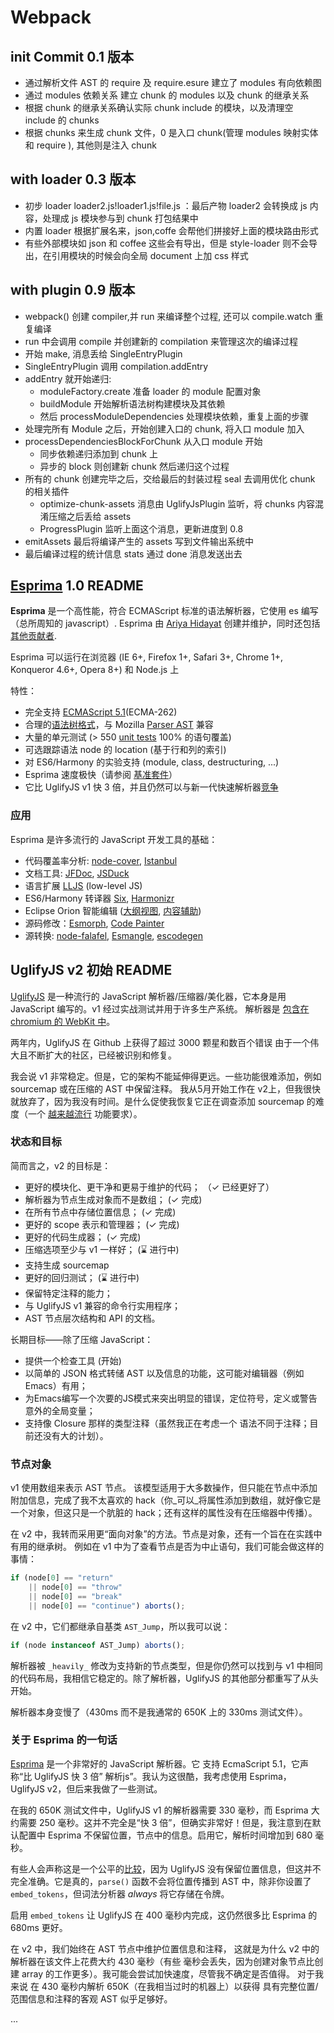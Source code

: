 # Webpack

## init Commit 0.1 版本

- 通过解析文件 AST 的 require 及 require.esure 建立了 modules 有向依赖图
- 通过 modules 依赖关系 建立 chunk 的 modules 以及 chunk 的继承关系
- 根据 chunk 的继承关系确认实际 chunk include 的模块，以及清理空 include 的 chunks
- 根据 chunks 来生成 chunk 文件，0 是入口 chunk(管理 modules 映射实体和 require ), 其他则是注入 chunk

## with loader 0.3 版本

- 初步 loader loader2.js!loader1.js!file.js ：最后产物 loader2 会转换成 js 内容，处理成 js 模块参与到 chunk 打包结果中
- 内置 loader 根据扩展名来，json,coffe 会帮他们拼接好上面的模块路由形式
- 有些外部模块如 json 和 coffee 这些会有导出，但是 style-loader 则不会导出，在引用模块的时候会向全局 document 上加 css 样式

## with plugin 0.9 版本
- webpack() 创建 compiler,并 run 来编译整个过程, 还可以 compile.watch 重复编译
- run 中会调用 compile 并创建新的 compilation 来管理这次的编译过程
- 开始 make, 消息丢给 SingleEntryPlugin
- SingleEntryPlugin 调用 compilation.addEntry
- addEntry 就开始递归:
  - moduleFactory.create 准备 loader 的 module 配置对象
  - buildModule 开始解析语法树构建模块及其依赖
  - 然后 processModuleDependencies 处理模块依赖，重复上面的步骤
- 处理完所有 Module 之后，开始创建入口的 chunk, 将入口 module 加入
- processDependenciesBlockForChunk 从入口 module 开始
  - 同步依赖递归添加到 chunk 上
  - 异步的 block 则创建新 chunk 然后递归这个过程
- 所有的 chunk 创建完毕之后，交给最后的封装过程 seal 去调用优化 chunk 的相关插件
  - optimize-chunk-assets 消息由 UglifyJsPlugin 监听，将 chunks 内容混淆压缩之后丢给 assets
  - ProgressPlugin 监听上面这个消息，更新进度到 0.8
- emitAssets 最后将编译产生的 assets 写到文件输出系统中
- 最后编译过程的统计信息 stats 通过 done 消息发送出去

## [Esprima](https://github.com/jquery/esprima) 1.0 README
**Esprima** 是一个高性能，符合 ECMAScript 标准的语法解析器，它使用 es 编写（总所周知的 javascript）. Esprima 由 [Ariya Hidayat](http://twitter.com/ariyahidayat) 创建并维护，同时还包括[其他贡献者](https://github.com/ariya/esprima/contributors).

Esprima 可以运行在浏览器 (IE 6+, Firefox 1+, Safari 3+, Chrome 1+, Konqueror 4.6+, Opera 8+) 和 Node.js 上

特性：
- 完全支持 [ECMAScript 5.1](http://www.ecma-international.org/publications/standards/Ecma-262.htm)(ECMA-262)
- 合理的[语法树格式](http://esprima.org/doc/index.html#ast)，与 Mozilla [Parser AST](https://developer.mozilla.org/en/SpiderMonkey/Parser_API) 兼容
- 大量的单元测试 (> 550 [unit tests](http://esprima.org/test/) 100% 的语句覆盖)
- 可选跟踪语法 node 的 location (基于行和列的索引)
- 对 ES6/Harmony 的实验支持 (module, class, destructuring, ...)
- Esprima 速度极快（请参阅 [基准套件](http://esprima.org/test/benchmarks.html)）
- 它比 UglifyJS v1 快 3 倍，并且仍然可以与新一代快速解析器[竞争](http://esprima.org/test/compare.html)
### 应用
Esprima 是许多流行的 JavaScript 开发工具的基础：
- 代码覆盖率分析: [node-cover](https://github.com/itay/node-cover), [Istanbul](https://github.com/yahoo/Istanbul)
- 文档工具: [JFDoc](https://github.com/thejohnfreeman/jfdoc), [JSDuck](https://github.com/senchalabs/jsduck)
- 语言扩展 [LLJS](http://mbebenita.github.com/LLJS/) (low-level JS)
- ES6/Harmony 转译器 [Six](https://github.com/matthewrobb/six), [Harmonizr](https://github.com/jdiamond/harmonizr)
- Eclipse Orion 智能编辑 ([大纲视图](https://github.com/aclement/esprima-outline), [内容辅助](http://contraptionsforprogramming.blogspot.com/2012/02/better-javascript-content-assist-in.html))
- 源码修改：[Esmorph](https://github.com/ariya/esmorph), [Code Painter](https://github.com/fawek/codepainter)
- 源转换: [node-falafel](https://github.com/substack/node-falafel), [Esmangle](https://github.com/Constellation/esmangle), [escodegen](https://github.com/Constellation/escodegen)

## UglifyJS v2 初始 README
[UglifyJS](https://github.com/mishoo/UglifyJS) 是一种流行的 JavaScript
解析器/压缩器/美化器，它本身是用 JavaScript 编写的。v1 经过实战测试并用于许多生产系统。
解析器是 [包含在 chromium 的 WebKit 中](http://src.chromium.org/multivm/trunk/webkit/Source/WebCore/inspector/front-end/UglifyJS/parse-js.js)。

两年内，UglifyJS 在 Github 上获得了超过 3000 颗星和数百个错误
由于一个伟大且不断扩大的社区，已经被识别和修复。

我会说 v1 非常稳定。但是，它的架构不能延伸得更远。一些功能很难添加，例如 sourcemap 或在压缩的 AST 中保留注释。
我从5月开始工作在 v2上，但我很快就放弃了，因为我没有时间。是什么促使我恢复它正在调查添加 sourcemap 的难度（一个
[越来越流行](https://github.com/mishoo/UglifyJS/issues/315)
功能要求）。

### 状态和目标
简而言之，v2 的目标是：
- 更好的模块化、更干净和更易于维护的代码； （✓ 已经更好了）
- 解析器为节点生成对象而不是数组； (✓ 完成)
- 在所有节点中存储位置信息； (✓ 完成)
- 更好的 scope 表示和管理器； (✓ 完成)
- 更好的代码生成器； (✓ 完成)
- 压缩选项至少与 v1 一样好； (⌛ 进行中)
- 支持生成 sourcemap
- 更好的回归测试； (⌛ 进行中)
- 保留特定注释的能力；
- 与 UglifyJS v1 兼容的命令行实用程序；
- AST 节点层次结构和 API 的文档。

长期目标——除了压缩 JavaScript：

- 提供一个检查工具 (开始)
- 以简单的 JSON 格式转储 AST 以及信息的功能，这可能对编辑器（例如 Emacs）有用；
- 为Emacs编写一个次要的JS模式来突出明显的错误，定位符号，定义或警告意外的全局变量；
- 支持像 Closure 那样的类型注释（虽然我正在考虑一个
  语法不同于注释；目前还没有大的计划）。

### 节点对象
v1 使用数组来表示 AST 节点。
该模型适用于大多数操作，但只能在节点中添加附加信息，完成了我不太喜欢的 hack（你_可以_将属性添加到数组，就好像它是一个对象，但这只是一个肮脏的 hack；还有这样的属性没有在压缩器中传播）。

在 v2 中，我转而采用更“面向对象”的方法。节点是对象，还有一个旨在在实践中有用的继承树。
例如在 v1 中为了查看节点是否为中止语句，我们可能会做这样的事情：
```js
if (node[0] == "return"
    || node[0] == "throw"
    || node[0] == "break"
    || node[0] == "continue") aborts();
```
在 v2 中，它们都继承自基类 `AST_Jump`，所以我可以说：
```js
if (node instanceof AST_Jump) aborts();
```

解析器被 `_heavily_` 修改为支持新的节点类型，但是你仍然可以找到与 v1 中相同的代码布局，我相信它稳定的。除了解析器，UglifyJS 的其他部分都重写了从头开始。

解析器本身变慢了（430ms 而不是我通常的 650K 上的 330ms
测试文件）。

### 关于 Esprima 的一句话

[Esprima](http://esprima.org/) 是一个非常好的 JavaScript 解析器。它
支持 EcmaScript 5.1，它声称“比 UglifyJS 快 3 倍” 解析js”。我认为这很酷，我考虑使用 Esprima，UglifyJS v2，但后来我做了一些测试。


在我的 650K 测试文件中，UglifyJS v1 的解析器需要 330 毫秒，而 Esprima 大约需要
250 毫秒。这并不完全是“快 3 倍”，但确实非常好！但是，我注意到在默认配置中 Esprima 不保留位置，节点中的信息。启用它，解析时间增加到 680 毫秒。

有些人会声称这是一个公平的[比较](http://esprima.org/test/compare.html)，因为 UglifyJS 没有保留位置信息，但这并不完全准确。它是真的，`parse()` 函数不会将位置传播到 AST 中，除非你设置了 `embed_tokens`，但词法分析器 _always_ 将它存储在令牌。

启用 `embed_tokens` 让 UglifyJS 在 400 毫秒内完成，这仍然很多比 Esprima 的 680ms 更好。

在 v2 中，我们始终在 AST 节点中维护位置信息和注释，
这就是为什么 v2 中的解析器在该文件上花费大约 430 毫秒（有些
毫秒会丢失，因为创建对象节点比创建 array 的工作更多）。我可能会尝试加快速度，尽管我不确定是否值得。 对于我来说 在 430 毫秒内解析 650K（在我相当过时的机器上）以获得
具有完整位置/范围信息和注释的客观 AST 似乎足够好。

...